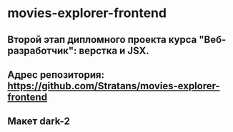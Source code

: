 # movies-explorer-frontend

## Второй этап дипломного проекта курса "Веб-разработчик": верстка и JSX.

## Адрес репозитория: https://github.com/Stratans/movies-explorer-frontend

## Макет dark-2